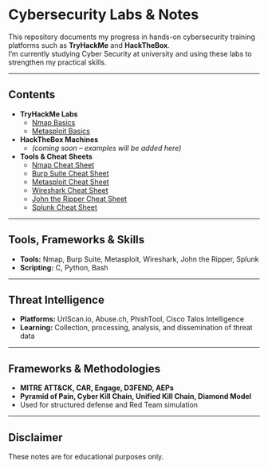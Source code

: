 # Cybersecurity Labs & Notes

This repository documents my progress in hands-on cybersecurity training platforms such as **TryHackMe** and **HackTheBox**.  
I’m currently studying Cyber Security at university and using these labs to strengthen my practical skills.

---

## Contents
- **TryHackMe Labs**
  - [Nmap Basics](TryHackMe/nmap-basics.md)
  - [Metasploit Basics](TryHackMe/metasploit-basics.md)
- **HackTheBox Machines**
  - *(coming soon – examples will be added here)*
- **Tools & Cheat Sheets**
  - [Nmap Cheat Sheet](Tools/nmap-cheatsheet.md)
  - [Burp Suite Cheat Sheet](Tools/burp-cheatsheet.md)
  - [Metasploit Cheat Sheet](Tools/metasploit-cheatsheet.md)
  - [Wireshark Cheat Sheet](Tools/wireshark-cheatsheet.md)
  - [John the Ripper Cheat Sheet](Tools/john-the-ripper-cheatsheet.md)
  - [Splunk Cheat Sheet](Tools/splunk-cheatsheet.md)

---

## Tools, Frameworks & Skills
- **Tools:** Nmap, Burp Suite, Metasploit, Wireshark, John the Ripper, Splunk  
- **Scripting:** C, Python, Bash  

---

## Threat Intelligence
- **Platforms:** UrlScan.io, Abuse.ch, PhishTool, Cisco Talos Intelligence  
- **Learning:** Collection, processing, analysis, and dissemination of threat data  

---

## Frameworks & Methodologies
- **MITRE ATT&CK, CAR, Engage, D3FEND, AEPs**  
- **Pyramid of Pain, Cyber Kill Chain, Unified Kill Chain, Diamond Model**  
- Used for structured defense and Red Team simulation  

---

## Disclaimer
These notes are for educational purposes only.
